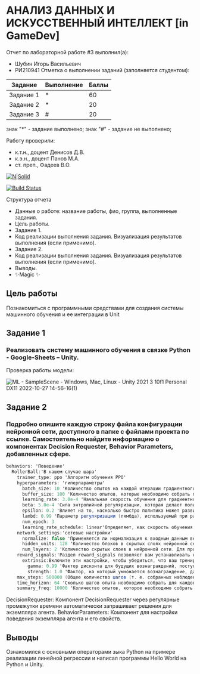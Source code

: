# АНАЛИЗ ДАННЫХ И ИСКУССТВЕННЫЙ ИНТЕЛЛЕКТ [in GameDev]
Отчет по лабораторной работе #3 выполнил(а):
- Шубин Игорь Васильевич
- РИ210941
Отметка о выполнении заданий (заполняется студентом):

| Задание | Выполнение | Баллы |
| ------ | ------ | ------ |
| Задание 1 | * | 60 |
| Задание 2 | * | 20 |
| Задание 3 | # | 20 |

знак "*" - задание выполнено; знак "#" - задание не выполнено;

Работу проверили:
- к.т.н., доцент Денисов Д.В.
- к.э.н., доцент Панов М.А.
- ст. преп., Фадеев В.О.

[![N|Solid](https://cldup.com/dTxpPi9lDf.thumb.png)](https://nodesource.com/products/nsolid)

[![Build Status](https://travis-ci.org/joemccann/dillinger.svg?branch=master)](https://travis-ci.org/joemccann/dillinger)

Структура отчета

- Данные о работе: название работы, фио, группа, выполненные задания.
- Цель работы.
- Задание 1.
- Код реализации выполнения задания. Визуализация результатов выполнения (если применимо).
- Задание 2.
- Код реализации выполнения задания. Визуализация результатов выполнения (если применимо).
- Выводы.
- ✨Magic ✨

## Цель работы
Познакомиться с программными средствами для создания системы машинного обучения и ее интеграции в Unit

## Задание 1
### Реализовать систему машинного обучения в связке Python - Google-Sheets – Unity.
Проверка работы модели:

![ML - SampleScene - Windows, Mac, Linux - Unity 2021 3 10f1 Personal _DX11_ 2022-10-27 14-56-16(1)](https://user-images.githubusercontent.com/38161044/198255355-4b217afb-2404-4647-bbb8-02fefeaa4126.gif)


## Задание 2
### Подробно опишите каждую строку файла конфигурации нейронной сети, доступного в папке с файлами проекта по ссылке. Самостоятельно найдите информацию о компонентах Decision Requester, Behavior Parameters, добавленных сфере.
```c#
behaviors: 'Поведение'
  RollerBall:'В нашем случае шара'
    trainer_type: ppo 'Алгоритм обучения PPO'
    hyperparameters: 'гиперпараметры'
      batch_size: 10 'Количество опытов на каждой итерации градиентного спуска.)
      buffer_size: 100 'Количество опытов, которые необходимо собрать перед обновлением модели политики. Соответствует тому, сколько опытов должно быть собрано, прежде чем мы будем изучать или обновлять модель.)
      learning_rate: 3.0e-4 'Начальная скорость обучения для градиентного спуска. Соответствует силе каждого шага обновления градиентного спуска.)
      beta: 5.0e-4 'Сила энтропийной регуляризации, которая делает политику «более случайной». Это гарантирует, что агенты правильно исследуют пространство действий во время обучения. '
      epsilon: 0.2 'Влияет на то, насколько быстро политика может развиваться во время обучения. Соответствует допустимому порогу расхождения между старой и новой политикой при обновлении градиентного спуска.'
      lambd: 0.99 'Параметр регуляризации (лямбда), используемый при расчете обобщенной оценки преимущества (GAE). Это можно рассматривать как то, насколько агент полагается на свою текущую оценку стоимости при вычислении обновленной оценки стоимости. '
      num_epoch: 3
      learning_rate_schedule: linear'Определяет, как скорость обучения изменяется с течением времени.'
    network_settings:'сетевые настройки'
      normalize: false 'Применяется ли нормализация к входным данным векторного наблюдения. Эта нормализация основана на скользящем среднем и дисперсии векторного наблюдения. '
      hidden_units: 128 'Количество блоков в скрытых слоях нейронной сети. Соответствуют количеству единиц в каждом полносвязном слое нейронной сети'
      num_layers: 2 'Количество скрытых слоев в нейронной сети. Для простых задач меньше слоев, скорее всего, будут обучать быстрее и эффективнее.'
    reward_signals:'Раздел reward_signals позволяет вам устанавливать настройки как для внешних (т.е. основанных на окружающей среде), так и для внутренних сигналов вознаграждения (например, curiosity и GAIL). Каждый сигнал вознаграждения должен определять по крайней мере два параметра, силу и гамму, в дополнение к любым гиперпараметрам, специфичным для определенного класса.'
      extrinsic:Включите эти настройки, чтобы убедиться, что ваш тренировочный прогон включает в себя сигнал вознаграждения, основанный на окружающей среде.'
        gamma: 0.99 'Фактор дисконта для будущих вознаграждений, поступающих из окружающей среды. Это можно рассматривать как то, как далеко в будущем агент должен заботиться о возможных вознаграждениях.'
        strength: 1.0 'Фактор, на который умножается вознаграждение, данное средой. Типичные диапазоны будут варьироваться в зависимости от сигнала вознаграждения.)	
    max_steps: 500000 (Общее количество шагов (т. е. собранных наблюдений и предпринятых действий), которые необходимо выполнить в среде (или во всех средах при параллельном использовании нескольких) перед завершением процесса обучения.'
    time_horizon: 64 'Сколько шагов опыта необходимо собрать для каждого агента перед добавлением его в буфер опыта. Когда этот предел достигается до конца эпизода, оценка значения используется для прогнозирования общего ожидаемого вознаграждения из текущего состояния агента.'
    summary_freq: 10000 'Количество опытов, которое необходимо собрать перед созданием и отображением статистики обучения.'
```
DecisionRequester: Компонент DecisionRequester через регулярные промежутки времени автоматически запрашивает решения для экземпляра агента.
BehaviorParameters: Компонент для настройки поведения экземпляра агента и его свойств.


## Выводы

Ознакомился с основными операторами зыка Python на примере реализации линейной регрессии и написал программы Hello World на Python и Unity.
